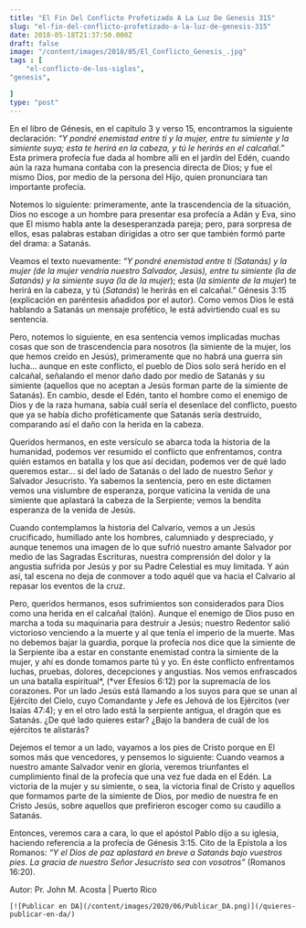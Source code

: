 ```yaml
---
title: "El Fin Del Conflicto Profetizado A La Luz De Genesis 315"
slug: "el-fin-del-conflicto-profetizado-a-la-luz-de-genesis-315"
date: 2018-05-18T21:37:50.000Z
draft: false
image: "/content/images/2018/05/El_Conflicto_Genesis_.jpg"
tags : [
    "el-conflicto-de-los-siglos",
"genesis",

]
type: "post"
---
```


   En el libro de Génesis, en el capítulo 3 y verso 15, encontramos la siguiente declaración: *“Y pondré enemistad entre ti y la mujer, entre tu simiente y la simiente suya; esta te herirá en la cabeza, y tú le herirás en el calcañal.”* Esta primera profecía fue dada al hombre allí en el jardín del Edén, cuando aún la raza humana contaba con la presencia directa de Dios; y fue el mismo Dios, por medio de la persona del Hijo, quien pronunciara tan importante profecía.

 Notemos lo siguiente: primeramente, ante la trascendencia de la situación, Dios no escoge a un hombre para presentar esa profecía a Adán y Eva, sino que El mismo habla ante la desesperanzada pareja; pero, para sorpresa de ellos, esas palabras estaban dirigidas a otro ser que también formó parte del drama: a Satanás.

 Veamos el texto nuevamente: *“Y pondré enemistad entre ti (*Satanás*) y la mujer (*de la mujer vendría nuestro Salvador, Jesús*), entre tu simiente (*la de Satanás*) y la simiente suya (la de la mujer*); esta (*la simiente de la mujer*) te herirá en la cabeza, y tú (*Satanás*) le herirás en el calcañal.” Génesis 3:15 (explicación en paréntesis añadidos por el autor). Como vemos Dios le está hablando a Satanás un mensaje profético, le está advirtiendo cual es su sentencia.

 Pero, notemos lo siguiente, en esa sentencia vemos implicadas muchas cosas que son de trascendencia para nosotros (la simiente de la mujer, los que hemos creído en Jesús), primeramente que no habrá una guerra sin lucha… aunque en este conflicto, el pueblo de Dios solo será herido en el calcañal, señalando el menor daño dado por medio de Satanás y su simiente (aquellos que no aceptan a Jesús forman parte de la simiente de Satanás). En cambio, desde el Edén, tanto el hombre como el enemigo de Dios y de la raza humana, sabía cuál sería el desenlace del conflicto, puesto que ya se había dicho proféticamente que Satanás sería destruido, comparando así el daño con la herida en la cabeza.

 Queridos hermanos, en este versículo se abarca toda la historia de la humanidad, podemos ver resumido el conflicto que enfrentamos, contra quién estamos en batalla y los que así decidan, podemos ver de qué lado queremos estar… si del lado de Satanás o del lado de nuestro Señor y Salvador Jesucristo. Ya sabemos la sentencia, pero en este dictamen vemos una vislumbre de esperanza, porque vaticina la venida de una simiente que aplastará la cabeza de la Serpiente; vemos la bendita esperanza de la venida de Jesús.

 Cuando contemplamos la historia del Calvario, vemos a un Jesús crucificado, humillado ante los hombres, calumniado y despreciado, y aunque tenemos una imagen de lo que sufrió nuestro amante Salvador por medio de las Sagradas Escrituras, nuestra comprensión del dolor y la angustia sufrida por Jesús y por su Padre Celestial es muy limitada. Y aún así, tal escena no deja de conmover a todo aquél que va hacia el Calvario al repasar los eventos de la cruz.

 Pero, queridos hermanos, esos sufrimientos son considerados para Dios como una herida en el calcañal (talón). Aunque el enemigo de Dios puso en marcha a toda su maquinaria para destruir a Jesús; nuestro Redentor salió victorioso venciendo a la muerte y al que tenía el imperio de la muerte. Mas no debemos bajar la guardia, porque la profecía nos dice que la simiente de la Serpiente iba a estar en constante enemistad contra la simiente de la mujer, y ahí es donde tomamos parte tú y yo. En éste conflicto enfrentamos luchas, pruebas, dolores, decepciones y angustias. Nos vemos enfrascados un una batalla espiritual*, (*ver Efesios 6:12) por la supremacía de los corazones. Por un lado Jesús está llamando a los suyos para que se unan al Ejército del Cielo, cuyo Comandante y Jefe es Jehová de los Ejércitos (ver Isaías 47:4); y en el otro lado está la serpiente antigua, el dragón que es Satanás. ¿De qué lado quieres estar? ¿Bajo la bandera de cuál de los ejércitos te alistarás?

 Dejemos el temor a un lado, vayamos a los pies de Cristo porque en El somos más que vencedores, y pensemos lo siguiente: Cuando veamos a nuestro amante Salvador venir en gloria, veremos triunfantes el cumplimiento final de la profecía que una vez fue dada en el Edén. La victoria de la mujer y su simiente, o sea, la victoria final de Cristo y aquellos que formamos parte de la simiente de Dios, por medio de nuestra fe en Cristo Jesús, sobre aquellos que prefirieron escoger como su caudillo a Satanás.

 Entonces, veremos cara a cara, lo que el apóstol Pablo dijo a su iglesia, haciendo referencia a la profecía de Génesis 3:15. Cito de la Epístola a los Romanos: *“Y el Dios de paz aplastará en breve a Satanás bajo vuestros pies. La gracia de nuestro Señor Jesucristo sea con vosotros”* (Romanos 16:20).

 Autor: Pr. John M. Acosta | Puerto Rico

    [![Publicar en DA](/content/images/2020/06/Publicar_DA.png)](/quieres-publicar-en-da/) 